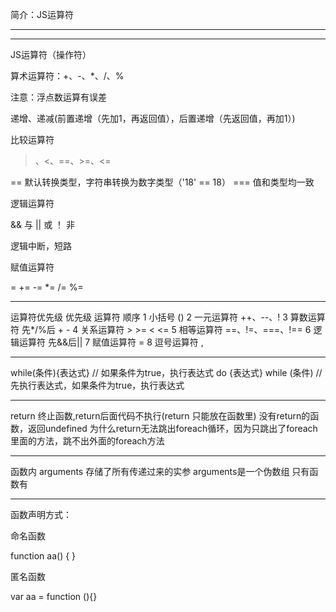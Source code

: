 
简介：JS运算符


****************************************************************************************** 
****************************************************************************************** 

JS运算符（操作符）

算术运算符：+、-、*、/、%

注意：浮点数运算有误差


递增、递减(前置递增（先加1，再返回值），后置递增（先返回值，再加1）)


比较运算符

>、<、==、>=、<=

== 默认转换类型，字符串转换为数字类型（'18' == 18）
=== 值和类型均一致


逻辑运算符

&&  与 
||  或
！  非

逻辑中断，短路

赋值运算符

=
+=
-=
*=
/=
%=

--------------------------------------------------------------------------------
运算符优先级
优先级 运算符  顺序
1 小括号 ()
2 一元运算符 ++、--、!
3 算数运算符 先*/%后 + -
4 关系运算符 > >= < <=
5 相等运算符  ==、!=、===、!==
6 逻辑运算符 先&&后||
7 赋值运算符  =
8 逗号运算符   ,
                       
--------------------------------------------------------------------------------

while(条件){表达式}  // 如果条件为true，执行表达式
do {表达式} while (条件)   // 先执行表达式，如果条件为true，执行表达式

--------------------------------------------------------------------------------
return 终止函数,return后面代码不执行(return 只能放在函数里)
没有return的函数，返回undefined
为什么return无法跳出foreach循环，因为只跳出了foreach里面的方法，跳不出外面的foreach方法

--------------------------------------------------------------------------------

函数内
arguments 存储了所有传递过来的实参
arguments是一个伪数组
只有函数有

--------------------------------------------------------------------------------
函数声明方式：

命名函数

function aa() {
}

匿名函数

var aa = function (){}